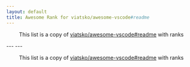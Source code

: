 ```yaml
---
layout: default
title: Awesome Rank for viatsko/awesome-vscode#readme
---
```


<p align="center">
	This list is a copy of <a href="https://github.com/viatsko/awesome-vscode#readme">viatsko/awesome-vscode#readme</a> with ranks
</p>
---
---
<p align="center">
	This list is a copy of <a href="https://github.com/viatsko/awesome-vscode#readme">viatsko/awesome-vscode#readme</a> with ranks
</p>
